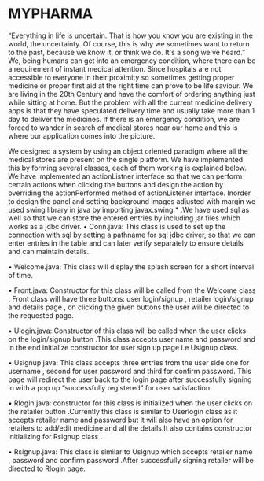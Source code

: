 # MYPHARMA

“Everything in life is uncertain. That is how you know you are existing in the world, the uncertainty. Of course, this is why we sometimes want to return to the past, because we know it, or think we do. It's a song we've heard.” We, being humans can get into an emergency condition, where there can be a requirement of instant medical attention. Since hospitals are not accessible to everyone in their proximity so sometimes getting proper medicine or proper first aid at the right time can prove to be life saviour. We are living in the 20th Century and have the comfort of ordering anything just while sitting at home. But the problem with all the current medicine delivery apps is that they have speculated delivery time and usually take more than 1 day to deliver the medicines. If there is an emergency condition, we are forced to wander in search of medical stores near our home and this is where our application comes into the picture.

We designed a system by using an object oriented paradigm where all the medical stores are present on the single platform. We have implemented this by forming several classes, each of them working is explained below. We have implemented an actionListner interface so that we can perform certain actions when clicking the buttons and design the action by overriding the actionPerformed method of actionListener interface. Inorder to design the panel and setting background images adjusted with margin we used swing library in java by importing javax.swing.* .We have used sql as well so that we can store the entered entries by including jar files which works as a jdbc driver.
•	Conn.java: This class is used to set up the connection with sql by setting a pathname for sql jdbc driver, so that we can enter entries in the table and can later verify separately to ensure details and can maintain details.

•	Welcome.java: This class will display the splash screen for a short interval of time.

•	Front.java: Constructor for this class will be called from the Welcome class . Front class will have three buttons: user login/signup , retailer login/signup  and details page , on clicking the given buttons the user will be directed to the requested page.

•	Ulogin.java: Constructor of this class will be called when the user clicks on the login/signup button .This class accepts user name and password and in the end initialize constructor for user sign up page i.e Usignup class.

•	Usignup.java: This class accepts three entries from the user side one for  username , second for user password and third for confirm password. This page will redirect the user back to the login page after successfully signing in with a pop up “successfully registered” for user satisfaction.

•	Rlogin.java: constructor for this class is initialized when the user clicks on the retailer button .Currently this class is similar to Userlogin class as it accepts retailer name and password but it will also have an option for retailers to add/edit medicine and all the details.It also contains constructor initializing for Rsignup class .

•	Rsignup.java: This class is similar to Usignup which accepts retailer name , password and confirm password .After successfully signing retailer will be directed to Rlogin page.
